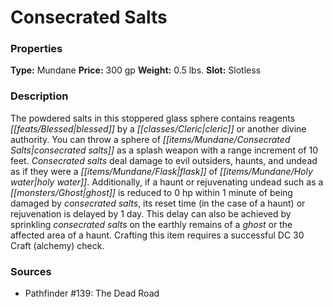 ﻿---
Title: "Consecrated Salts"
Type: "Mundane"
Price: "300 gp"
Weight: "0.5 lbs."
Slot: "Slotless"
Description: |
  "The powdered salts in this stoppered glass sphere contains reagents blessed by a cleric or another divine authority. You can throw a sphere of consecrated salts as a splash weapon with a range increment of 10 feet. Consecrated salts deal damage to evil outsiders, haunts, and undead as if they were a flask of holy water. Additionally, if a haunt or rejuvenating undead such as a ghost is reduced to 0 hp within 1 minute of being damaged by consecrated salts, its reset time (in the case of a haunt) or rejuvenation is delayed by 1 day. This delay can also be achieved by sprinkling consecrated salts on the earthly remains of a ghost or the affected area of a haunt. Crafting this item requires a successful DC 30 Craft (alchemy) check."
Sources: "['Pathfinder #139: The Dead Road']"
---

# Consecrated Salts

### Properties

**Type:** Mundane **Price:** 300 gp **Weight:** 0.5 lbs. **Slot:** Slotless

### Description

The powdered salts in this stoppered glass sphere contains reagents _[[feats/Blessed|blessed]]_ by a _[[classes/Cleric|cleric]]_ or another divine authority. You can throw a sphere of _[[items/Mundane/Consecrated Salts|consecrated salts]]_ as a splash weapon with a range increment of 10 feet. _Consecrated salts_ deal damage to evil outsiders, haunts, and undead as if they were a _[[items/Mundane/Flask|flask]]_ of _[[items/Mundane/Holy water|holy water]]_. Additionally, if a haunt or rejuvenating undead such as a _[[monsters/Ghost|ghost]]_ is reduced to 0 hp within 1 minute of being damaged by _consecrated salts_, its reset time (in the case of a haunt) or rejuvenation is delayed by 1 day. This delay can also be achieved by sprinkling _consecrated salts_ on the earthly remains of a _ghost_ or the affected area of a haunt. Crafting this item requires a successful DC 30 Craft (alchemy) check.

### Sources

* Pathfinder #139: The Dead Road